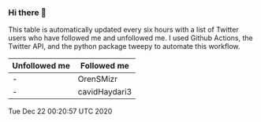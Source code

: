 ### Hi there 👋

This table is automatically updated every six hours with a list of Twitter users who have followed me and unfollowed me. I used Github Actions, the Twitter API, and the python package tweepy to automate this workflow.

| Unfollowed me |  Followed me |
| --- | --- |
|-|OrenSMizr|
|-|cavidHaydari3|
Tue Dec 22 00:20:57 UTC 2020
